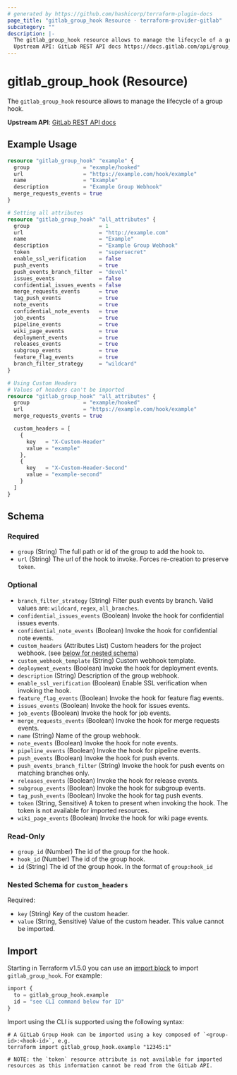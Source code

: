 ```yaml
---
# generated by https://github.com/hashicorp/terraform-plugin-docs
page_title: "gitlab_group_hook Resource - terraform-provider-gitlab"
subcategory: ""
description: |-
  The gitlab_group_hook resource allows to manage the lifecycle of a group hook.
  Upstream API: GitLab REST API docs https://docs.gitlab.com/api/group_webhooks/
---
```


# gitlab_group_hook (Resource)

The `gitlab_group_hook` resource allows to manage the lifecycle of a group hook.

**Upstream API**: [GitLab REST API docs](https://docs.gitlab.com/api/group_webhooks/)

## Example Usage

```terraform
resource "gitlab_group_hook" "example" {
  group                 = "example/hooked"
  url                   = "https://example.com/hook/example"
  name                  = "Example"
  description           = "Example Group Webhook"
  merge_requests_events = true
}

# Setting all attributes
resource "gitlab_group_hook" "all_attributes" {
  group                      = 1
  url                        = "http://example.com"
  name                       = "Example"
  description                = "Example Group Webhook"
  token                      = "supersecret"
  enable_ssl_verification    = false
  push_events                = true
  push_events_branch_filter  = "devel"
  issues_events              = false
  confidential_issues_events = false
  merge_requests_events      = true
  tag_push_events            = true
  note_events                = true
  confidential_note_events   = true
  job_events                 = true
  pipeline_events            = true
  wiki_page_events           = true
  deployment_events          = true
  releases_events            = true
  subgroup_events            = true
  feature_flag_events        = true
  branch_filter_strategy     = "wildcard"
}

# Using Custom Headers
# Values of headers can't be imported
resource "gitlab_group_hook" "all_attributes" {
  group                 = "example/hooked"
  url                   = "https://example.com/hook/example"
  merge_requests_events = true

  custom_headers = [
    {
      key   = "X-Custom-Header"
      value = "example"
    },
    {
      key   = "X-Custom-Header-Second"
      value = "example-second"
    }
  ]
}
```

<!-- schema generated by tfplugindocs -->
## Schema

### Required

- `group` (String) The full path or id of the group to add the hook to.
- `url` (String) The url of the hook to invoke. Forces re-creation to preserve `token`.

### Optional

- `branch_filter_strategy` (String) Filter push events by branch. Valid values are: `wildcard`, `regex`, `all_branches`.
- `confidential_issues_events` (Boolean) Invoke the hook for confidential issues events.
- `confidential_note_events` (Boolean) Invoke the hook for confidential note events.
- `custom_headers` (Attributes List) Custom headers for the project webhook. (see [below for nested schema](#nestedatt--custom_headers))
- `custom_webhook_template` (String) Custom webhook template.
- `deployment_events` (Boolean) Invoke the hook for deployment events.
- `description` (String) Description of the group webhook.
- `enable_ssl_verification` (Boolean) Enable SSL verification when invoking the hook.
- `feature_flag_events` (Boolean) Invoke the hook for feature flag events.
- `issues_events` (Boolean) Invoke the hook for issues events.
- `job_events` (Boolean) Invoke the hook for job events.
- `merge_requests_events` (Boolean) Invoke the hook for merge requests events.
- `name` (String) Name of the group webhook.
- `note_events` (Boolean) Invoke the hook for note events.
- `pipeline_events` (Boolean) Invoke the hook for pipeline events.
- `push_events` (Boolean) Invoke the hook for push events.
- `push_events_branch_filter` (String) Invoke the hook for push events on matching branches only.
- `releases_events` (Boolean) Invoke the hook for release events.
- `subgroup_events` (Boolean) Invoke the hook for subgroup events.
- `tag_push_events` (Boolean) Invoke the hook for tag push events.
- `token` (String, Sensitive) A token to present when invoking the hook. The token is not available for imported resources.
- `wiki_page_events` (Boolean) Invoke the hook for wiki page events.

### Read-Only

- `group_id` (Number) The id of the group for the hook.
- `hook_id` (Number) The id of the group hook.
- `id` (String) The id of the group hook. In the format of `group:hook_id`

<a id="nestedatt--custom_headers"></a>
### Nested Schema for `custom_headers`

Required:

- `key` (String) Key of the custom header.
- `value` (String, Sensitive) Value of the custom header. This value cannot be imported.

## Import

Starting in Terraform v1.5.0 you can use an [import block](https://developer.hashicorp.com/terraform/language/import) to import `gitlab_group_hook`. For example:
```terraform
import {
  to = gitlab_group_hook.example
  id = "see CLI command below for ID"
}
```

Import using the CLI is supported using the following syntax:

```shell
# A GitLab Group Hook can be imported using a key composed of `<group-id>:<hook-id>`, e.g.
terraform import gitlab_group_hook.example "12345:1"

# NOTE: the `token` resource attribute is not available for imported resources as this information cannot be read from the GitLab API.
```
